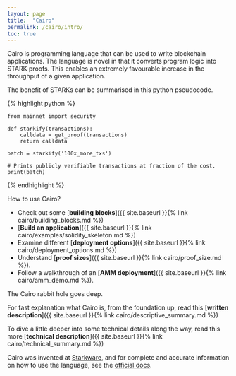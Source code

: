 ```yaml
---
layout: page
title:  "Cairo"
permalink: /cairo/intro/
toc: true
---
```


Cairo is programming language that can be used to write blockchain applications.
The language is novel in that it converts program logic into STARK proofs. This
enables an extremely favourable increase in the throughput of a given application.

The benefit of STARKs can be summarised in this python pseudocode.

{% highlight python %}

    from mainnet import security

    def starkify(transactions):
        calldata = get_proof(transactions)
        return calldata

    batch = starkify('100x_more_txs')

    # Prints publicly verifiable transactions at fraction of the cost.
    print(batch)
{% endhighlight %}

How to use Cairo?
- Check out some [**building blocks**]({{ site.baseurl }}{% link cairo/building_blocks.md %})
- [**Build an application**]({{ site.baseurl }}{% link cairo/examples/solidity_skeleton.md %})
- Examine different [**deployment options**]({{ site.baseurl }}{% link cairo/deployment_options.md %})
- Understand [**proof sizes**]({{ site.baseurl }}{% link cairo/proof_size.md %}).
- Follow a walkthrough of an [**AMM deployment**]({{ site.baseurl }}{% link cairo/amm_demo.md %}).

The Cairo rabbit hole goes deep.

For fast explanation what Cairo is, from the foundation up, read this
[**written description**]({{ site.baseurl }}{% link cairo/descriptive_summary.md %})

To dive a little deeper into some technical details along the way, read this
more [**technical description**]({{ site.baseurl }}{% link cairo/technical_summary.md %})

Cairo was invented at [Starkware](https://www.cairo-lang.org/), and for complete and
accurate information on how to use the language, see
the [official docs](https://www.cairo-lang.org/docs/).
